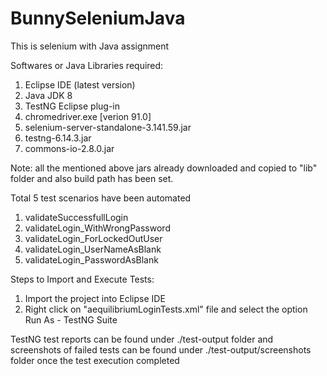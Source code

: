 # BunnySeleniumJava
This is selenium with Java assignment


Softwares or Java Libraries required:
1. Eclipse IDE (latest version)
2. Java JDK 8
3. TestNG Eclipse plug-in
4. chromedriver.exe [verion 91.0]
5. selenium-server-standalone-3.141.59.jar
6. testng-6.14.3.jar
7. commons-io-2.8.0.jar

Note: all the mentioned above jars already downloaded and copied to "lib" folder and also build path has been set.

Total 5 test scenarios have been automated
1. validateSuccessfullLogin
2. validateLogin_WithWrongPassword
3. validateLogin_ForLockedOutUser
4. validateLogin_UserNameAsBlank
5. validateLogin_PasswordAsBlank


Steps to Import and Execute Tests:
1. Import the project into Eclipse IDE
2. Right click on "aequilibriumLoginTests.xml" file and select the option Run As - TestNG Suite

TestNG test reports can be found under ./test-output folder and screenshots of failed tests can be found under ./test-output/screenshots folder once the test execution completed
